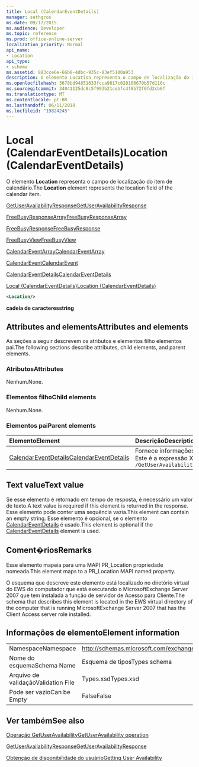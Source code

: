 ```yaml
---
title: Local (CalendarEventDetails)
manager: sethgros
ms.date: 09/17/2015
ms.audience: Developer
ms.topic: reference
ms.prod: office-online-server
localization_priority: Normal
api_name:
- Location
api_type:
- schema
ms.assetid: 883cce6e-66b8-4dbc-935c-83ef5100a953
description: O elemento Location representa o campo de localização do item de calendário.
ms.openlocfilehash: 3678bd94851633fcca9817c020106670b57d110c
ms.sourcegitcommit: 34041125dc8c5f993b21cebfc4f8b72f0fd2cb6f
ms.translationtype: MT
ms.contentlocale: pt-BR
ms.lasthandoff: 06/11/2018
ms.locfileid: "19824245"
---
```

# <a name="location-calendareventdetails"></a><span data-ttu-id="1e230-103">Local (CalendarEventDetails)</span><span class="sxs-lookup"><span data-stu-id="1e230-103">Location (CalendarEventDetails)</span></span>

<span data-ttu-id="1e230-104">O elemento **Location** representa o campo de localização do item de calendário.</span><span class="sxs-lookup"><span data-stu-id="1e230-104">The **Location** element represents the location field of the calendar item.</span></span> 
  
[<span data-ttu-id="1e230-105">GetUserAvailabilityResponse</span><span class="sxs-lookup"><span data-stu-id="1e230-105">GetUserAvailabilityResponse</span></span>](getuseravailabilityresponse.md)
  
[<span data-ttu-id="1e230-106">FreeBusyResponseArray</span><span class="sxs-lookup"><span data-stu-id="1e230-106">FreeBusyResponseArray</span></span>](freebusyresponsearray.md)
  
[<span data-ttu-id="1e230-107">FreeBusyResponse</span><span class="sxs-lookup"><span data-stu-id="1e230-107">FreeBusyResponse</span></span>](freebusyresponse.md)
  
[<span data-ttu-id="1e230-108">FreeBusyView</span><span class="sxs-lookup"><span data-stu-id="1e230-108">FreeBusyView</span></span>](freebusyview.md)
  
[<span data-ttu-id="1e230-109">CalendarEventArray</span><span class="sxs-lookup"><span data-stu-id="1e230-109">CalendarEventArray</span></span>](calendareventarray.md)
  
[<span data-ttu-id="1e230-110">CalendarEvent</span><span class="sxs-lookup"><span data-stu-id="1e230-110">CalendarEvent</span></span>](calendarevent.md)
  
[<span data-ttu-id="1e230-111">CalendarEventDetails</span><span class="sxs-lookup"><span data-stu-id="1e230-111">CalendarEventDetails</span></span>](calendareventdetails.md)
  
[<span data-ttu-id="1e230-112">Local (CalendarEventDetails)</span><span class="sxs-lookup"><span data-stu-id="1e230-112">Location (CalendarEventDetails)</span></span>](location-calendareventdetails.md)
  
```xml
<Location/>
```

 <span data-ttu-id="1e230-113">**cadeia de caracteres**</span><span class="sxs-lookup"><span data-stu-id="1e230-113">**string**</span></span>
## <a name="attributes-and-elements"></a><span data-ttu-id="1e230-114">Attributes and elements</span><span class="sxs-lookup"><span data-stu-id="1e230-114">Attributes and elements</span></span>

<span data-ttu-id="1e230-115">As seções a seguir descrevem os atributos e elementos filho elementos pai.</span><span class="sxs-lookup"><span data-stu-id="1e230-115">The following sections describe attributes, child elements, and parent elements.</span></span>
  
### <a name="attributes"></a><span data-ttu-id="1e230-116">Atributos</span><span class="sxs-lookup"><span data-stu-id="1e230-116">Attributes</span></span>

<span data-ttu-id="1e230-117">Nenhum.</span><span class="sxs-lookup"><span data-stu-id="1e230-117">None.</span></span>
  
### <a name="child-elements"></a><span data-ttu-id="1e230-118">Elementos filho</span><span class="sxs-lookup"><span data-stu-id="1e230-118">Child elements</span></span>

<span data-ttu-id="1e230-119">Nenhum.</span><span class="sxs-lookup"><span data-stu-id="1e230-119">None.</span></span>
  
### <a name="parent-elements"></a><span data-ttu-id="1e230-120">Elementos pai</span><span class="sxs-lookup"><span data-stu-id="1e230-120">Parent elements</span></span>

|<span data-ttu-id="1e230-121">**Elemento**</span><span class="sxs-lookup"><span data-stu-id="1e230-121">**Element**</span></span>|<span data-ttu-id="1e230-122">**Descrição**</span><span class="sxs-lookup"><span data-stu-id="1e230-122">**Description**</span></span>|
|:-----|:-----|
|[<span data-ttu-id="1e230-123">CalendarEventDetails</span><span class="sxs-lookup"><span data-stu-id="1e230-123">CalendarEventDetails</span></span>](calendareventdetails.md) <br/> |<span data-ttu-id="1e230-124">Fornece informações adicionais para um evento de calendário.</span><span class="sxs-lookup"><span data-stu-id="1e230-124">Provides additional information for a calendar event.</span></span>  <br/> <span data-ttu-id="1e230-125">Este é a expressão XPath para esse elemento:</span><span class="sxs-lookup"><span data-stu-id="1e230-125">The following is the XPath expression to this element:</span></span>  <br/>  `/GetUserAvailabilityResponse/FreeBusyResponseArray/FreeBusyResponse/FreeBusyView/CalendarEventArray/CalendarEvent[i]/CalendarEventDetails` <br/> |
   
## <a name="text-value"></a><span data-ttu-id="1e230-126">Text value</span><span class="sxs-lookup"><span data-stu-id="1e230-126">Text value</span></span>

<span data-ttu-id="1e230-127">Se esse elemento é retornado em tempo de resposta, é necessário um valor de texto.</span><span class="sxs-lookup"><span data-stu-id="1e230-127">A text value is required if this element is returned in the response.</span></span> <span data-ttu-id="1e230-128">Esse elemento pode conter uma sequência vazia.</span><span class="sxs-lookup"><span data-stu-id="1e230-128">This element can contain an empty string.</span></span> <span data-ttu-id="1e230-129">Esse elemento é opcional, se o elemento [CalendarEventDetails](calendareventdetails.md) é usado.</span><span class="sxs-lookup"><span data-stu-id="1e230-129">This element is optional if the [CalendarEventDetails](calendareventdetails.md) element is used.</span></span> 
  
## <a name="remarks"></a><span data-ttu-id="1e230-130">Coment�rios</span><span class="sxs-lookup"><span data-stu-id="1e230-130">Remarks</span></span>

<span data-ttu-id="1e230-131">Esse elemento mapeia para uma MAPI PR_Location propriedade nomeada.</span><span class="sxs-lookup"><span data-stu-id="1e230-131">This element maps to a PR_Location MAPI named property.</span></span>
  
<span data-ttu-id="1e230-132">O esquema que descreve este elemento está localizado no diretório virtual do EWS do computador que está executando o MicrosoftExchange Server 2007 que tem instalada a função de servidor de Acesso para Cliente.</span><span class="sxs-lookup"><span data-stu-id="1e230-132">The schema that describes this element is located in the EWS virtual directory of the computer that is running MicrosoftExchange Server 2007 that has the Client Access server role installed.</span></span>
  
## <a name="element-information"></a><span data-ttu-id="1e230-133">Informações de elemento</span><span class="sxs-lookup"><span data-stu-id="1e230-133">Element information</span></span>

|||
|:-----|:-----|
|<span data-ttu-id="1e230-134">Namespace</span><span class="sxs-lookup"><span data-stu-id="1e230-134">Namespace</span></span>  <br/> |http://schemas.microsoft.com/exchange/services/2006/types  <br/> |
|<span data-ttu-id="1e230-135">Nome do esquema</span><span class="sxs-lookup"><span data-stu-id="1e230-135">Schema Name</span></span>  <br/> |<span data-ttu-id="1e230-136">Esquema de tipos</span><span class="sxs-lookup"><span data-stu-id="1e230-136">Types schema</span></span>  <br/> |
|<span data-ttu-id="1e230-137">Arquivo de validação</span><span class="sxs-lookup"><span data-stu-id="1e230-137">Validation File</span></span>  <br/> |<span data-ttu-id="1e230-138">Types.xsd</span><span class="sxs-lookup"><span data-stu-id="1e230-138">Types.xsd</span></span>  <br/> |
|<span data-ttu-id="1e230-139">Pode ser vazio</span><span class="sxs-lookup"><span data-stu-id="1e230-139">Can be Empty</span></span>  <br/> |<span data-ttu-id="1e230-140">False</span><span class="sxs-lookup"><span data-stu-id="1e230-140">False</span></span>  <br/> |
   
## <a name="see-also"></a><span data-ttu-id="1e230-141">Ver também</span><span class="sxs-lookup"><span data-stu-id="1e230-141">See also</span></span>



[<span data-ttu-id="1e230-142">Operação GetUserAvailability</span><span class="sxs-lookup"><span data-stu-id="1e230-142">GetUserAvailability operation</span></span>](getuseravailability-operation.md)
  
[<span data-ttu-id="1e230-143">GetUserAvailabilityResponse</span><span class="sxs-lookup"><span data-stu-id="1e230-143">GetUserAvailabilityResponse</span></span>](getuseravailabilityresponse.md)


[<span data-ttu-id="1e230-144">Obtenção de disponibilidade do usuário</span><span class="sxs-lookup"><span data-stu-id="1e230-144">Getting User Availability</span></span>](http://msdn.microsoft.com/library/d4133fcb-9b0f-4e6b-aadf-a389da83516a%28Office.15%29.aspx)

